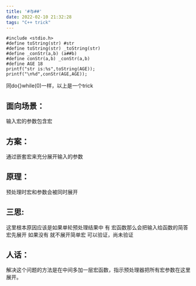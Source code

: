 ```yaml
---
title: '#与##'
date: 2022-02-10 21:32:28
tags: "C++ trick"
---
```

    #include <stdio.h>
    #define toString(str) #str
    #define toString(str) _toString(str)
    #define _conStr(a,b) (a##b)
    #define conStr(a,b) _conStr(a,b)
    #define AGE 18
    printf("str is:%s",toString(AGE));
    printf("\n%d",conStr(AGE,AGE));

同do{}while(0)一样，以上是一个trick

## 面向场景：
输入宏的参数包含宏
## 方案：
通过嵌套宏来充分展开输入的参数
## 原理：
预处理时宏和参数会被同时展开



## 三思:
这里根本原因应该是如果单轮预处理结果中 有 宏函数那么会把输入给函数的简答宏先展开
如果没有 就不展开简单宏
可以验证，尚未验证


## 人话：
解决这个问题的方法是在中间多加一层宏函数，指示预处理器把所有宏参数在这里展开。